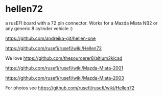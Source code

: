 # hellen72

a rusEFI board with a 72 pin connector. Works for a Mazda Miata NB2 or any generic 8 cylinder vehicle :)

https://github.com/andreika-git/hellen-one

https://github.com/rusefi/rusefi/wiki/Hellen72

We love https://github.com/thesourcerer8/altium2kicad

https://github.com/rusefi/rusefi/wiki/Mazda-Miata-2001

https://github.com/rusefi/rusefi/wiki/Mazda-Miata-2003

For photos see https://github.com/rusefi/rusefi/wiki/Hellen72
